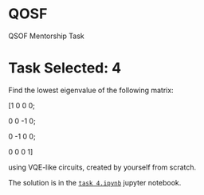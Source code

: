 # QOSF

QSOF Mentorship Task


# Task Selected: 4

Find the lowest eigenvalue of the following matrix:

[1 0 0 0; 

0 0 -1 0;

0 -1 0 0; 

0 0 0 1]

using VQE-like circuits, created by yourself from scratch.

The solution is in the [`task 4.ipynb`](https://github.com/nahumsa/QOSF/blob/master/Task%204.ipynb) jupyter notebook.